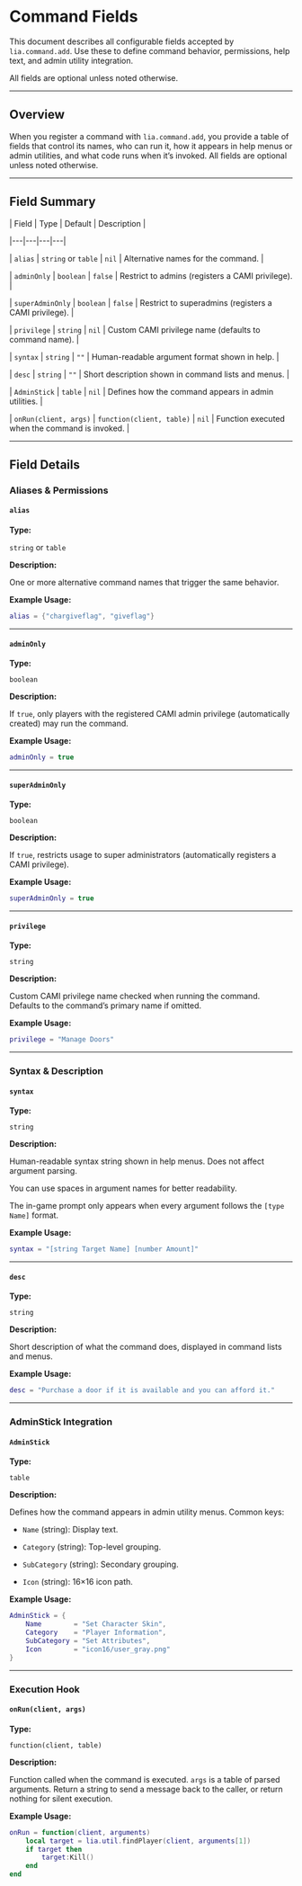 # Command Fields


This document describes all configurable fields accepted by `lia.command.add`. Use these to define command behavior, permissions, help text, and admin utility integration.

All fields are optional unless noted otherwise.


---


## Overview


When you register a command with `lia.command.add`, you provide a table of fields that control its names, who can run it, how it appears in help menus or admin utilities, and what code runs when it’s invoked. All fields are optional unless noted otherwise.


---


## Field Summary


| Field | Type | Default | Description |

|---|---|---|---|

| `alias` | `string` or `table` | `nil` | Alternative names for the command. |

| `adminOnly` | `boolean` | `false` | Restrict to admins (registers a CAMI privilege). |

| `superAdminOnly` | `boolean` | `false` | Restrict to superadmins (registers a CAMI privilege). |

| `privilege` | `string` | `nil` | Custom CAMI privilege name (defaults to command name). |

| `syntax` | `string` | `""` | Human-readable argument format shown in help. |

| `desc` | `string` | `""` | Short description shown in command lists and menus. |

| `AdminStick` | `table` | `nil` | Defines how the command appears in admin utilities. |

| `onRun(client, args)` | `function(client, table)` | `nil` | Function executed when the command is invoked. |


---


## Field Details


### Aliases & Permissions


#### `alias`

**Type:**


`string` or `table`

**Description:**


One or more alternative command names that trigger the same behavior.

**Example Usage:**

```lua
alias = {"chargiveflag", "giveflag"}
```


---


#### `adminOnly`


**Type:**


`boolean`

**Description:**


If `true`, only players with the registered CAMI admin privilege (automatically created) may run the command.

**Example Usage:**


```lua
adminOnly = true
```


---


#### `superAdminOnly`


**Type:**


`boolean`

**Description:**


If `true`, restricts usage to super administrators (automatically registers a CAMI privilege).

**Example Usage:**


```lua
superAdminOnly = true
```


---


#### `privilege`


**Type:**


`string`

**Description:**


Custom CAMI privilege name checked when running the command. Defaults to the command’s primary name if omitted.

**Example Usage:**


```lua
privilege = "Manage Doors"
```


---


### Syntax & Description


#### `syntax`


**Type:**


`string`

**Description:**


Human-readable syntax string shown in help menus. Does not affect argument parsing.

You can use spaces in argument names for better readability.

The in-game prompt only appears when every argument follows the `[type Name]` format.

**Example Usage:**


```lua
syntax = "[string Target Name] [number Amount]"
```


---


#### `desc`


**Type:**


`string`

**Description:**


Short description of what the command does, displayed in command lists and menus.

**Example Usage:**


```lua
desc = "Purchase a door if it is available and you can afford it."
```


---


### AdminStick Integration


#### `AdminStick`


**Type:**


`table`

**Description:**


Defines how the command appears in admin utility menus. Common keys:


* `Name` (string): Display text.

* `Category` (string): Top-level grouping.

* `SubCategory` (string): Secondary grouping.

* `Icon` (string): 16×16 icon path.


**Example Usage:**


```lua
AdminStick = {
    Name        = "Set Character Skin",
    Category    = "Player Information",
    SubCategory = "Set Attributes",
    Icon        = "icon16/user_gray.png"
}
```


---


### Execution Hook


#### `onRun(client, args)`


**Type:**


`function(client, table)`

**Description:**


Function called when the command is executed. `args` is a table of parsed arguments. Return a string to send a message back to the caller, or return nothing for silent execution.


**Example Usage:**


```lua
onRun = function(client, arguments)
    local target = lia.util.findPlayer(client, arguments[1])
    if target then
        target:Kill()
    end
end
```
